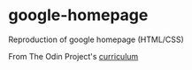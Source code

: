 # google-homepage
Reproduction of google homepage (HTML/CSS)



From The Odin Project's [curriculum](http://www.theodinproject.com/web-development-101/html-css)
